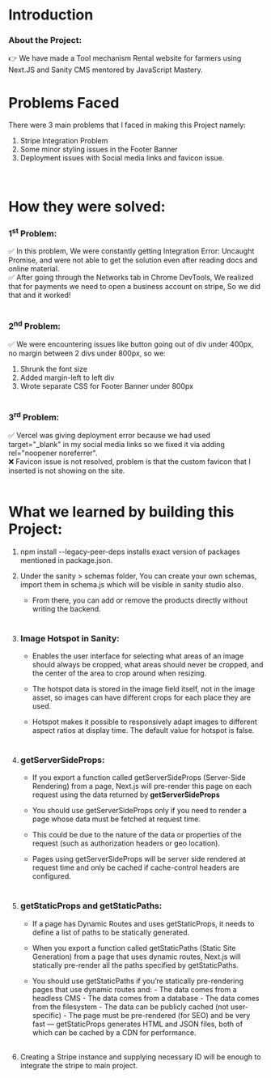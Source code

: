 # Introduction

### About the Project:

👉 We have made a Tool mechanism Rental website for farmers using Next.JS and Sanity CMS mentored by JavaScript Mastery.

# Problems Faced

There were 3 main problems that I faced in making this Project namely:

1. Stripe Integration Problem
2. Some minor styling issues in the Footer Banner
3. Deployment issues with Social media links and favicon issue.

<br>

# How they were solved:

### 1<sup>st</sup> Problem:

✅ In this problem, We were constantly getting Integration Error: Uncaught Promise, and were not able to get the solution even after reading docs and online material.
<br>
✅ After going through the Networks tab in Chrome DevTools, We realized that for payments we need to open a business account on stripe, So we did that and it worked!
<br>
<br>

### 2<sup>nd</sup> Problem:

✅ We were encountering issues like button going out of div under 400px, no margin between 2 divs under 800px, so we:

1. Shrunk the font size
2. Added margin-left to left div
3. Wrote separate CSS for Footer Banner under 800px
   <br>
   <br>

### 3<sup>rd</sup> Problem:

✅ Vercel was giving deployment error because we had used target="\_blank" in my social media links so we fixed it via adding rel="noopener noreferrer".
<br>
❌ Favicon issue is not resolved, problem is that the custom favicon that I inserted is not showing on the site.
<br>
<br>

# What we learned by building this Project:

1. npm install --legacy-peer-deps installs exact version of packages mentioned in package.json.
   <br>

2. Under the sanity > schemas folder, You can create your own schemas, import them in schema.js which will be visible in sanity studio also.
   <br>

   - From there, you can add or remove the products directly without writing the backend.
     <br>
     <br>

3. ### Image Hotspot in Sanity:

   - Enables the user interface for selecting what areas of an image should always be cropped, what areas should never be cropped, and the center of the area to crop around when resizing.
   - The hotspot data is stored in the image field itself, not in the image asset, so images can have different crops for each place they are used.

   - Hotspot makes it possible to responsively adapt images to different aspect ratios at display time. The default value for hotspot is false.
     <br>
     <br>

4. ### getServerSideProps:

   - If you export a function called getServerSideProps (Server-Side Rendering) from a page, Next.js will pre-render this page on each request using the data returned by <b>getServerSideProps</b>
   - You should use getServerSideProps only if you need to render a page whose data must be fetched at request time.

   - This could be due to the nature of the data or properties of the request (such as authorization headers or geo location).
   - Pages using getServerSideProps will be server side rendered at request time and only be cached if cache-control headers are configured.
     <br>
     <br>

5. ### getStaticProps and getStaticPaths:

   - If a page has Dynamic Routes and uses getStaticProps, it needs to define a list of paths to be statically generated.

   - When you export a function called getStaticPaths (Static Site Generation) from a page that uses dynamic routes, Next.js will statically pre-render all the paths specified by getStaticPaths.
   - You should use getStaticPaths if you’re statically pre-rendering pages that use dynamic routes and: - The data comes from a headless CMS - The data comes from a database - The data comes from the filesystem - The data can be publicly cached (not user-specific) - The page must be pre-rendered (for SEO) and be very fast — getStaticProps generates HTML and JSON files, both of which can be cached by a CDN for performance.
     <br>
     <br>

6. Creating a Stripe instance and supplying necessary ID will be enough to integrate the stripe to main project.
